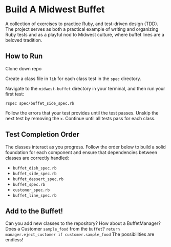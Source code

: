 # Build A Midwest Buffet

A collection of exercises to practice Ruby, and test-driven design (TDD). The project serves as both a practical example of writing and organizing Ruby tests and as a playful nod to Midwest culture, where buffet lines are a beloved tradition.

## How to Run
Clone down repo

Create a class file in `lib` for each class test in the `spec` directory.

Navigate to the `midwest-buffet` directory in your terminal, and then run your first test:
```
rspec spec/buffet_side_spec.rb
```

Follow the errors that your test provides until the test passes. Unskip the next test by removing the `x`. Continue until all tests pass for each class.

## Test Completion Order
The classes interact as you progress. Follow the order below to build a solid foundation for each component and ensure that dependencies between classes are correctly handled:

* `buffet_dish_spec.rb`
* `buffet_side_spec.rb`
* `buffet_dessert_spec.rb`
* `buffet_spec.rb`
* `customer_spec.rb`
* `buffet_line_spec.rb`

## Add to the Buffet!

Can you add new classes to the repository? 
How about a BuffetManager?
Does a Customer `sample_food` from the `buffet`?
`return manager.eject_customer if customer.sample_food`
The possibilities are endless!
